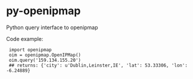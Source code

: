 py-openipmap
============

Python query interface to openipmap

Code example:

     import openipmap
     oim = openipmap.OpenIPMap()
     oim.query('159.134.155.20')
     ## returns: {'city': u'Dublin,Leinster,IE', 'lat': 53.33306, 'lon': -6.24889}
